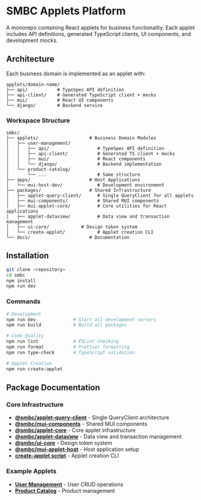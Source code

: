 # SMBC Applets Platform

A monorepo containing React applets for business functionality. Each applet includes API definitions, generated TypeScript clients, UI components, and development mocks.

## Architecture

Each business domain is implemented as an applet with:

```
applets/domain-name/
├── api/           # TypeSpec API definition
├── api-client/    # Generated TypeScript client + mocks
├── mui/           # React UI components
└── django/        # Backend service
```

### Workspace Structure

```
smbc/
├── applets/                   # Business Domain Modules
│   ├── user-management/
│   │   ├── api/                  # TypeSpec API definition
│   │   ├── api-client/           # Generated TS client + mocks
│   │   ├── mui/                  # React components
│   │   └── django/               # Backend implementation
│   └── product-catalog/
│       └── ...                   # Same structure
├── apps/                      # Host Applications
│   └── mui-host-dev/             # Development environment
├── packages/                  # Shared Infrastructure
│   ├── applet-query-client/      # Single QueryClient for all applets
│   ├── mui-components/           # Shared MUI components
│   ├── mui-applet-core/          # Core utilities for React applications
│   ├── applet-dataview/          # Data view and transaction management
│   ├── ui-core/            # Design token system
│   └── create-applet/            # Applet creation CLI
└── docs/                      # Documentation
```

## Installation

```bash
git clone <repository>
cd smbc
npm install
npm run dev
```

### Commands

```bash
# Development
npm run dev              # Start all development servers
npm run build            # Build all packages

# Code Quality
npm run lint             # ESLint checking
npm run format           # Prettier formatting
npm run type-check       # TypeScript validation

# Applet Creation
npm run create:applet
```

## Package Documentation

### Core Infrastructure

- **[@smbc/applet-query-client](./packages/applet-query-client/README.md)** - Single QueryClient architecture
- **[@smbc/mui-components](./packages/mui-components/README.md)** - Shared MUI components
- **[@smbc/applet-core](./packages/applet-core/README.md)** - Core applet infrastructure
- **[@smbc/applet-dataview](./packages/applet-dataview/README.md)** - Data view and transaction management
- **[@smbc/ui-core](./packages/ui-core/README.md)** - Design token system
- **[@smbc/mui-applet-host](./packages/mui-applet-host/README.md)** - Host application setup
- **[create-applet script](./scripts/create-applet/README.md)** - Applet creation CLI

### Example Applets

- **[User Management](./applets/user-management/mui/README.md)** - User CRUD operations
- **[Product Catalog](./applets/product-catalog/mui/README.md)** - Product management
